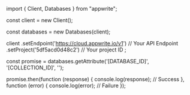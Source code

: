 import { Client, Databases } from "appwrite";

const client = new Client();

const databases = new Databases(client);

client
    .setEndpoint('https://cloud.appwrite.io/v1') // Your API Endpoint
    .setProject('5df5acd0d48c2') // Your project ID
;

const promise = databases.getAttribute('[DATABASE_ID]', '[COLLECTION_ID]', '');

promise.then(function (response) {
    console.log(response); // Success
}, function (error) {
    console.log(error); // Failure
});